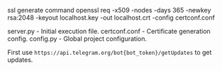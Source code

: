 ssl generate command
openssl req -x509 -nodes -days 365 -newkey rsa:2048 -keyout localhost.key -out localhost.crt -config certconf.conf

server.py - Initial execution file.
certconf.conf - Certificate generation config.
config.py - Global project configuration.

First use `https://api.telegram.org/bot{bot_token}/getUpdates` to get updates.